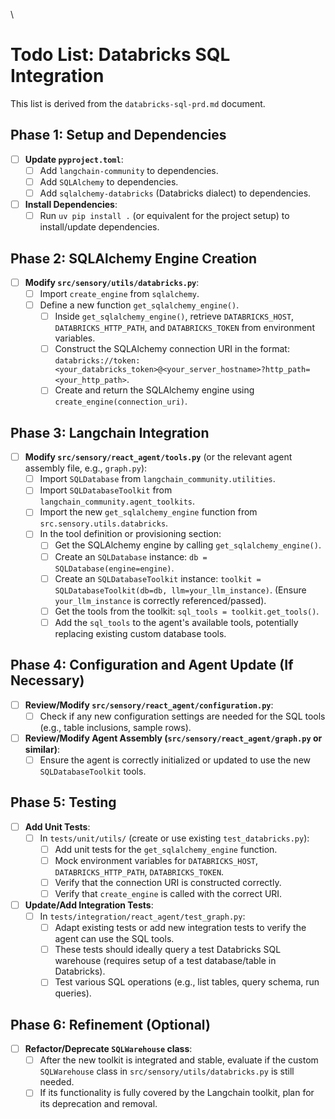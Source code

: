 \
# Todo List: Databricks SQL Integration

This list is derived from the `databricks-sql-prd.md` document.

## Phase 1: Setup and Dependencies
- [ ] **Update `pyproject.toml`**:
    - [ ] Add `langchain-community` to dependencies.
    - [ ] Add `SQLAlchemy` to dependencies.
    - [ ] Add `sqlalchemy-databricks` (Databricks dialect) to dependencies.
- [ ] **Install Dependencies**:
    - [ ] Run `uv pip install .` (or equivalent for the project setup) to install/update dependencies.

## Phase 2: SQLAlchemy Engine Creation
- [ ] **Modify `src/sensory/utils/databricks.py`**:
    - [ ] Import `create_engine` from `sqlalchemy`.
    - [ ] Define a new function `get_sqlalchemy_engine()`.
        - [ ] Inside `get_sqlalchemy_engine()`, retrieve `DATABRICKS_HOST`, `DATABRICKS_HTTP_PATH`, and `DATABRICKS_TOKEN` from environment variables.
        - [ ] Construct the SQLAlchemy connection URI in the format: `databricks://token:<your_databricks_token>@<your_server_hostname>?http_path=<your_http_path>`.
        - [ ] Create and return the SQLAlchemy engine using `create_engine(connection_uri)`.

## Phase 3: Langchain Integration
- [ ] **Modify `src/sensory/react_agent/tools.py`** (or the relevant agent assembly file, e.g., `graph.py`):
    - [ ] Import `SQLDatabase` from `langchain_community.utilities`.
    - [ ] Import `SQLDatabaseToolkit` from `langchain_community.agent_toolkits`.
    - [ ] Import the new `get_sqlalchemy_engine` function from `src.sensory.utils.databricks`.
    - [ ] In the tool definition or provisioning section:
        - [ ] Get the SQLAlchemy engine by calling `get_sqlalchemy_engine()`.
        - [ ] Create an `SQLDatabase` instance: `db = SQLDatabase(engine=engine)`.
        - [ ] Create an `SQLDatabaseToolkit` instance: `toolkit = SQLDatabaseToolkit(db=db, llm=your_llm_instance)`. (Ensure `your_llm_instance` is correctly referenced/passed).
        - [ ] Get the tools from the toolkit: `sql_tools = toolkit.get_tools()`.
        - [ ] Add the `sql_tools` to the agent's available tools, potentially replacing existing custom database tools.

## Phase 4: Configuration and Agent Update (If Necessary)
- [ ] **Review/Modify `src/sensory/react_agent/configuration.py`**:
    - [ ] Check if any new configuration settings are needed for the SQL tools (e.g., table inclusions, sample rows).
- [ ] **Review/Modify Agent Assembly (`src/sensory/react_agent/graph.py` or similar)**:
    - [ ] Ensure the agent is correctly initialized or updated to use the new `SQLDatabaseToolkit` tools.

## Phase 5: Testing
- [ ] **Add Unit Tests**:
    - [ ] In `tests/unit/utils/` (create or use existing `test_databricks.py`):
        - [ ] Add unit tests for the `get_sqlalchemy_engine` function.
        - [ ] Mock environment variables for `DATABRICKS_HOST`, `DATABRICKS_HTTP_PATH`, `DATABRICKS_TOKEN`.
        - [ ] Verify that the connection URI is constructed correctly.
        - [ ] Verify that `create_engine` is called with the correct URI.
- [ ] **Update/Add Integration Tests**:
    - [ ] In `tests/integration/react_agent/test_graph.py`:
        - [ ] Adapt existing tests or add new integration tests to verify the agent can use the SQL tools.
        - [ ] These tests should ideally query a test Databricks SQL warehouse (requires setup of a test database/table in Databricks).
        - [ ] Test various SQL operations (e.g., list tables, query schema, run queries).

## Phase 6: Refinement (Optional)
- [ ] **Refactor/Deprecate `SQLWarehouse` class**:
    - [ ] After the new toolkit is integrated and stable, evaluate if the custom `SQLWarehouse` class in `src/sensory/utils/databricks.py` is still needed.
    - [ ] If its functionality is fully covered by the Langchain toolkit, plan for its deprecation and removal.
